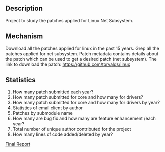 ## Description
Project to study the patches applied for Linux Net Subsystem.

## Mechanism
Download all the patches applied for linux in the past 15 years. Grep all the patches applied for net subsystem. Patch metadata contains details about the patch which can be used to get a desired patch (net subsystem). 
The link to download the patch: https://github.com/torvalds/linux


## Statistics

1. How many patch submitted each year? 
2. How many patch submitted for core and how many for drivers? 
3. How many patch submitted for core and how many for drivers by year?
4. Statistics of email client by author
5. Patches by submodule name
6. How many are bug fix and how many are feature enhancement /each year? 
7. Total number of unique author contributed for the project
8. How many lines of code added/deleted by year?  


[Final Report]([FILE_NAME.pdf](https://github.com/dulalsaurab/net_subsystem/blob/3de785de479725bba0bc183399f48922f5cb4635/Network%20Final%20Project%20Report.pdf)https://github.com/dulalsaurab/net_subsystem/blob/3de785de479725bba0bc183399f48922f5cb4635/Network%20Final%20Project%20Report.pdf)
